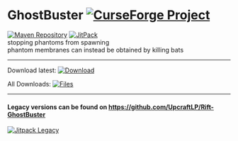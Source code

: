 # GhostBuster [![CurseForge Project](http://cf.way2muchnoise.eu/full_301017_downloads.svg)](https://minecraft.curseforge.com/projects/301017)

[![Maven Repository](https://img.shields.io/maven-metadata/v/https/maven.abusedmaster.xyz/com/github/NerdHubMC/GhostBuster/maven-metadata.xml.svg)](https://maven.abusedmaster.xyz/com/github/NerdHubMC/GhostBuster "NerdHubMC Maven") [![JitPack](https://jitpack.io/v/NerdHubMC/GhostBuster.svg)](https://jitpack.io/#NerdHubMC/GhostBuster "Jitpack")<br/>
stopping phantoms from spawning
<br/>
phantom membranes can instead be obtained by killing bats
<br/>

---

Download latest:
[![Download](https://curse.nikky.moe/api/img/301017?logo)](https://curse.nikky.moe/api/url/301017)

All Downloads:
[![Files](https://curse.nikky.moe/api/img/301017/files?logo)](https://minecraft.curseforge.com/projects/301017/files)

---

#### Legacy versions can be found on https://github.com/UpcraftLP/Rift-GhostBuster 
[![Jitpack Legacy](https://jitpack.io/v/UpcraftLP/Rift-Ghostbuster.svg)](https://jitpack.io/#UpcraftLP/Rift-Ghostbuster "Legacy Versions on Jitpack")